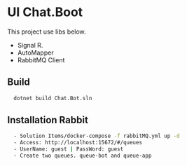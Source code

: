 
# UI Chat.Boot



This project use libs below.

- Signal R.
- AutoMapper
- RabbitMQ Client

## Build

```bash
  dotnet build Chat.Bot.sln
```
## Installation Rabbit
```bash
  - Solution Items/docker-compose -f rabbitMQ.yml up -d
  - Access: http://localhost:15672/#/queues
  - UserName: guest | PassWord: guest
  - Create two queues. queue-bot and queue-app
```


